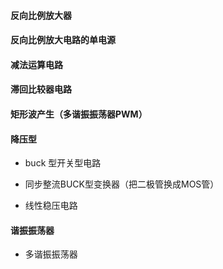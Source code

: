 #### 反向比例放大器

#### 反向比例放大电路的单电源

#### 减法运算电路

#### 滞回比较器电路

#### 矩形波产生（多谐振振荡器PWM）





#### 降压型

- buck 型开关型电路
- 同步整流BUCK型变换器（把二极管换成MOS管）

- 线性稳压电路



#### 谐振振荡器

- 多谐振振荡器

